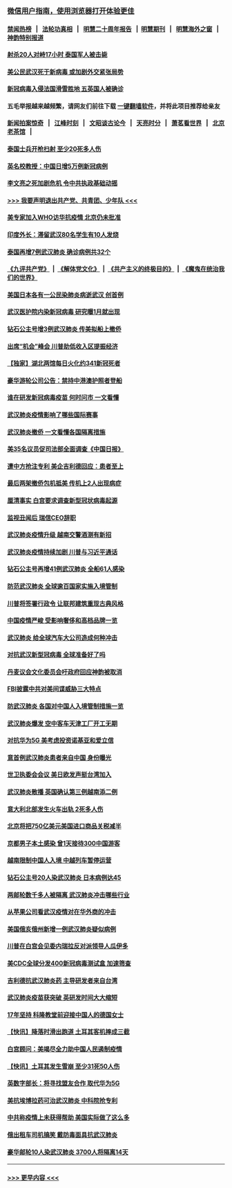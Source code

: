 ### [微信用户指南，使用浏览器打开体验更佳](https://github.com/gfw-breaker/banned-news1/blob/master/indexes/wechat-guide.md?t=0)
#### [禁闻热榜](热点新闻.md?t=0)  &nbsp;&nbsp;|&nbsp;&nbsp; [法轮功真相](https://github.com/gfw-breaker/truth/blob/master/README.md?t=0) &nbsp;&nbsp;|&nbsp;&nbsp; [明慧二十周年报告](https://github.com/gfw-breaker/mh-reports/blob/master/README.md?t=0) &nbsp;&nbsp;|&nbsp;&nbsp;[明慧期刊](https://github.com/gfw-breaker/mh-qikan) &nbsp;&nbsp;|&nbsp;&nbsp; [明慧海外之窗](https://github.com/gfw-breaker/mh-news/blob/master/README.md?t=0) &nbsp;&nbsp;|&nbsp;&nbsp; [神韵特别报道](https://github.com/gfw-breaker/mh-news/blob/master/shenyun.md?t=0)
#### [射杀20人对峙17小时 泰国军人被击毙](../pages/nsc418/n11854869.md?t=02091233) 
#### [美公民武汉死于新病毒 或加剧外交紧张局势](../pages/nsc418/n11854331.md?t=02091233) 
#### [新冠病毒入侵法国滑雪胜地 五英国人被确诊](../pages/nsc418/n11854307.md?t=02091233) 
#### 五毛举报越来越频繁，请网友们前往下载 [一键翻墙软件](https://github.com/gfw-breaker/ssr-accounts)，并将此项目推荐给亲友
#### [新闻拍案惊奇](https://github.com/gfw-breaker/banned-news1/blob/master/pages/link4.md) &nbsp;&nbsp;|&nbsp;&nbsp; [江峰时刻](https://github.com/gfw-breaker/banned-news1/blob/master/pages/link4.md) &nbsp;&nbsp;|&nbsp;&nbsp; [文昭谈古论今](https://github.com/gfw-breaker/banned-news1/blob/master/pages/link4.md) &nbsp;&nbsp;|&nbsp;&nbsp; [天亮时分](https://github.com/gfw-breaker/banned-news1/blob/master/pages/link4.md) &nbsp;&nbsp;|&nbsp;&nbsp; [萧茗看世界](https://github.com/gfw-breaker/banned-news1/blob/master/pages/link4.md) &nbsp;&nbsp;|&nbsp;&nbsp; [北京老茶馆](https://github.com/gfw-breaker/banned-news1/blob/master/pages/link4.md) &nbsp;&nbsp;|&nbsp;&nbsp; 
#### [泰国士兵开枪扫射 至少20死多人伤](../pages/nsc418/n11854276.md?t=02091233) 
#### [英名校教授：中国日增5万例新冠病例](../pages/nsc418/n11854174.md?t=02091233) 
#### [李文亮之死加剧危机 令中共执政基础动摇](../pages/nsc418/n11854003.md?t=02091233) 
#### [>>> 我要声明退出共产党、共青团、少年队 <<<](https://github.com/begood0513/goodnews/blob/master/quit/letter.md) 
#### [美专家加入WHO访华抗疫情 北京仍未批准](../pages/nsc418/n11854043.md?t=02091233) 
#### [印度外长：滞留武汉80名学生有10人发烧](../pages/nsc418/n11853821.md?t=02091233) 
#### [泰国再增7例武汉肺炎 确诊病例共32个](../pages/nsc418/n11853808.md?t=02091233) 
#### [《九评共产党》](https://github.com/begood0513/9ping.md/blob/master/README.md) &nbsp;|&nbsp; [《解体党文化》](../../../../jtdwh.md/blob/master/README.md)  &nbsp;|&nbsp; [《共产主义的终极目的》](../../../../gczydzjmd.md/blob/master/README.md) &nbsp;|&nbsp; [《魔鬼在统治我们的世界》](../../../../mgztzwmdsj.md/blob/master/README.md) 
#### [美国日本各有一公民染肺炎病逝武汉 创首例](../pages/nsc418/n11853509.md?t=02091233) 
#### [武汉医护院内染新冠病毒 研究曝1月就出现](../pages/nsc418/n11852928.md?t=02091233) 
#### [钻石公主号增3例武汉肺炎 传美拟船上撤侨](../pages/nsc418/n11853240.md?t=02091233) 
#### [出席“机会”峰会 川普助低收入区提振经济](../pages/nsc418/n11853232.md?t=02091233) 
#### [【独家】湖北两馆每日火化约341新冠死者](../pages/nsc418/n11845444.md?t=02091233) 
#### [豪华游轮公司公告：禁持中港澳护照者登船](../pages/nsc418/n11852761.md?t=02091233) 
#### [谁在研发新冠病毒疫苗 何时问市 一文看懂](../pages/nsc418/n11852840.md?t=02091233) 
#### [武汉肺炎疫情影响了哪些国际赛事](../pages/nsc418/n11852441.md?t=02091233) 
#### [武汉肺炎撤侨 一文看懂各国隔离措施](../pages/nsc418/n11844216.md?t=02091233) 
#### [美35名议员促司法部全面调查《中国日报》](../pages/nsc418/n11852435.md?t=02091233) 
#### [遭中方抢注专利 美企吉利德回应：患者至上](../pages/nsc418/n11852037.md?t=02091233) 
#### [最后两架撤侨包机抵美 传机上2人出现病症](../pages/nsc418/n11852173.md?t=02091233) 
#### [厘清事实 白宫要求调查新型冠状病毒起源](../pages/nsc418/n11852106.md?t=02091233) 
#### [监视丑闻后 瑞信CEO辞职](../pages/nsc418/n11852127.md?t=02091233) 
#### [武汉肺炎疫情升级 越南交警酒测有新招](../pages/nsc418/n11851632.md?t=02091233) 
#### [武汉肺炎疫情持续加剧 川普与习近平通话](../pages/nsc418/n11851613.md?t=02091233) 
#### [钻石公主号再增41例武汉肺炎 全船61人感染](../pages/nsc418/n11850401.md?t=02091233) 
#### [防范武汉肺炎 全球逾百国家实施入境管制](../pages/nsc418/n11850557.md?t=02091233) 
#### [川普将签署行政令 让联邦建筑重现古典风格](../pages/nsc418/n11850654.md?t=02091233) 
#### [中国疫情严峻 受影响奢侈和高档品牌一览](../pages/nsc418/n11850319.md?t=02091233) 
#### [武汉肺炎 给全球汽车大公司造成何种冲击](../pages/nsc418/n11850056.md?t=02091233) 
#### [对抗武汉新型冠病毒 全球准备好了吗](../pages/nsc418/n11850142.md?t=02091233) 
#### [丹麦议会文化委员会吁政府回应神韵被取消](../pages/nsc418/n11849312.md?t=02091233) 
#### [FBI披露中共对美间谍威胁三大特点](../pages/nsc418/n11849700.md?t=02091233) 
#### [防武汉肺炎 各国对中国人入境管制措施一览](../pages/nsc418/n11838726.md?t=02091233) 
#### [武汉肺炎爆发 空中客车天津工厂开工无期](../pages/nsc418/n11849634.md?t=02091233) 
#### [对抗华为5G 美考虑投资诺基亚和爱立信](../pages/nsc418/n11849510.md?t=02091233) 
#### [意首例武汉肺炎患者来自中国 身份曝光](../pages/nsc418/n11849454.md?t=02091233) 
#### [世卫执委会会议 美日欧发声挺台湾加入](../pages/nsc418/n11849433.md?t=02091233) 
#### [武汉肺炎散播 英国确认第三例越南添二例](../pages/nsc418/n11849439.md?t=02091233) 
#### [意大利北部发生火车出轨 2死多人伤](../pages/nsc418/n11848999.md?t=02091233) 
#### [北京将把750亿美元美国进口商品关税减半](../pages/nsc418/n11848896.md?t=02091233) 
#### [京都男子本土感染 曾1天接待300中国游客](../pages/nsc418/n11848641.md?t=02091233) 
#### [越南限制中国人入境 中越列车暂停运营](../pages/nsc418/n11847844.md?t=02091233) 
#### [钻石公主号20人染武汉肺炎 日本病例达45](../pages/nsc418/n11847823.md?t=02091233) 
#### [两邮轮数千多人被隔离 武汉肺炎冲击哪些行业](../pages/nsc418/n11847456.md?t=02091233) 
#### [从苹果公司看武汉疫情对在华外商的冲击](../pages/nsc418/n11847586.md?t=02091233) 
#### [美国俄亥俄州新增一例武汉肺炎疑似病例](../pages/nsc418/n11847714.md?t=02091233) 
#### [川普在白宫会见委内瑞拉反对派领导人瓜伊多](../pages/nsc418/n11847391.md?t=02091233) 
#### [美CDC全球分发400新冠病毒测试盒 加速筛查](../pages/nsc418/n11847260.md?t=02091233) 
#### [吉利德抗武汉肺炎药 主导研发者来自台湾](../pages/nsc418/n11847064.md?t=02091233) 
#### [武汉肺炎疫苗获突破 英研发时间大大缩短](../pages/nsc418/n11846915.md?t=02091233) 
#### [17年坚持 科隆教堂前迎接中国人的德国女士](../pages/nsc418/n11846781.md?t=02091233) 
#### [【快讯】降落时滑出跑道 土耳其客机摔成三截](../pages/nsc418/n11847021.md?t=02091233) 
#### [白宫顾问：美竭尽全力助中国人民遏制疫情](../pages/nsc418/n11846756.md?t=02091233) 
#### [【快讯】土耳其发生雪崩 至少31死50人伤](../pages/nsc418/n11846680.md?t=02091233) 
#### [英数字部长：将寻找盟友合作 取代华为5G](../pages/nsc418/n11846485.md?t=02091233) 
#### [美抗埃博拉药可治武汉肺炎 中科院抢专利](../pages/nsc418/n11846409.md?t=02091233) 
#### [中共称疫情上未获得帮助 美国实际做了这么多](../pages/nsc418/n11846008.md?t=02091233) 
#### [俄出租车司机搞笑 戴防毒面具抗武汉肺炎](../pages/nsc418/n11845703.md?t=02091233) 
#### [豪华邮轮10人染武汉肺炎 3700人将隔离14天](../pages/nsc418/n11845543.md?t=02091233) 

----
#### [ >>> 更早内容 <<< ](../indexes/nsc418-earlier.md)
